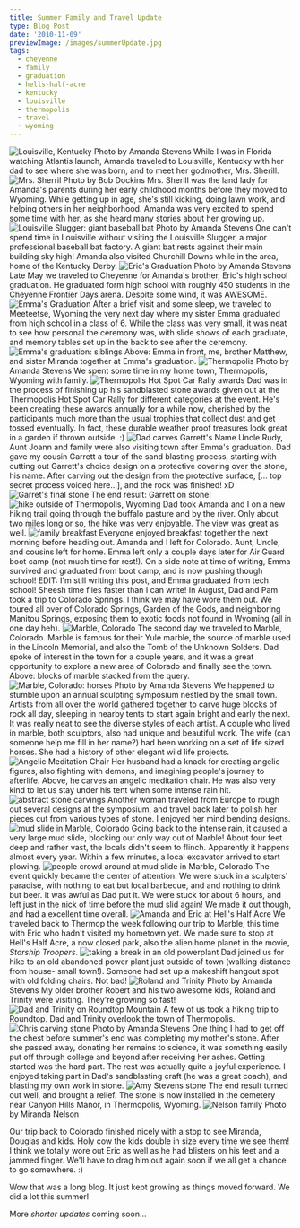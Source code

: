 ```yaml
---
title: Summer Family and Travel Update
type: Blog Post
date: '2010-11-09'
previewImage: /images/summerUpdate.jpg
tags:
  - cheyenne
  - family
  - graduation
  - hells-half-acre
  - kentucky
  - louisville
  - thermopolis
  - travel
  - wyoming
---
```

![Louisville, Kentucky](/images/louisvillekentucky.jpg) Photo by Amanda Stevens While I was in Florida watching Atlantis launch, Amanda traveled to Louisville, Kentucky with her dad to see where she was born, and to meet her godmother, Mrs. Sherill. ![Mrs. Sherril](/images/renamethis.jpg) Photo by Bob Dockins Mrs. Sherill was the land lady for Amanda's parents during her early childhood months before they moved to Wyoming. While getting up in age, she's still kicking, doing lawn work, and helping others in her neighborhood. Amanda was very excited to spend some time with her, as she heard many stories about her growing up. ![Louisville Slugger: giant baseball bat](/images/louisvilleslugger.jpg) Photo by Amanda Stevens One can't spend time in Louisville without visiting the Louisville Slugger, a major professional baseball bat factory. A giant bat rests against their main building sky high! Amanda also visited Churchill Downs while in the area, home of the Kentucky Derby. ![Eric's Graduation](/images/ericgraduation.jpg) Photo by Amanda Stevens Late May we traveled to Cheyenne for Amanda's brother, Eric's high school graduation. He graduated form high school with roughly 450 students in the Cheyenne Frontier Days arena. Despite some wind, it was AWESOME. ![Emma's Graduation](/images/emmagraduation.jpg) After a brief visit and some sleep, we traveled to Meeteetse, Wyoming the very next day where my sister Emma graduated from high school in a class of 6. While the class was very small, it was neat to see how personal the ceremony was, with slide shows of each graduate, and memory tables set up in the back to see after the ceremony. ![Emma's graduation: siblings](/images/emmagraduationsiblings.jpg) Above: Emma in front, me, brother Matthew, and sister Miranda together at Emma's graduation. ![Thermopolis](/images/thermopolis.jpg) Photo by Amanda Stevens We spent some time in my home town, Thermopolis, Wyoming with family. ![Thermopolis Hot Spot Car Rally awards](/images/hotspotcarrallyawards.jpg) Dad was in the process of finishing up his sandblasted stone awards given out at the Thermopolis Hot Spot Car Rally for different categories at the event. He's been creating these awards annually for a while now, cherished by the participants much more than the usual trophies that collect dust and get tossed eventually. In fact, these durable weather proof treasures look great in a garden if thrown outside. :) ![Dad carves Garrett's Name](/images/dadcarvesgarretname.jpg) Uncle Rudy, Aunt Joann and family were also visiting town after Emma's graduation. Dad gave my cousin Garrett a tour of the sand blasting process, starting with cutting out Garrett's choice design on a protective covering over the stone, his name. After carving out the design from the protective surface, \[... top secret process voided here...\], and the rock was finished! xD ![Garret's final stone](/images/garretfinalstone.jpg) The end result: Garrett on stone! ![hike outside of Thermopolis, Wyoming](/images/thermopoliswyominghike.jpg) Dad took Amanda and I on a new hiking trail going through the buffalo pasture and by the river. Only about two miles long or so, the hike was very enjoyable. The view was great as well. ![family breakfast](/images/familybreakfst.jpg) Everyone enjoyed breakfast together the next morning before heading out. Amanda and I left for Colorado. Aunt, Uncle, and cousins left for home. Emma left only a couple days later for Air Guard boot camp (not much time for rest!). On a side note at time of writing, Emma survived and graduated from boot camp, and is now pushing though school! EDIT: I'm still writing this post, and Emma graduated from tech school! Sheesh time flies faster than I can write! In August, Dad and Pam took a trip to Colorado Springs. I think we may have wore them out. We toured all over of Colorado Springs, Garden of the Gods, and neighboring Manitou Springs, exposing them to exotic foods not found in Wyoming (all in one day heh). ![Marble, Colorado](/images/marblecolorado.jpg) The second day we traveled to Marble, Colorado. Marble is famous for their Yule marble, the source of marble used in the Lincoln Memorial, and also the Tomb of the Unknown Solders. Dad spoke of interest in the town for a couple years, and it was a great opportunity to explore a new area of Colorado and finally see the town. Above: blocks of marble stacked from the query. ![Marble, Colorado: horses](/images/marblehorses.jpg) Photo by Amanda Stevens We happened to stumble upon an annual sculpting symposium nestled by the small town. Artists from all over the world gathered together to carve huge blocks of rock all day, sleeping in nearby tents to start again bright and early the next. It was really neat to see the diverse styles of each artist. A couple who lived in marble, both sculptors, also had unique and beautiful work. The wife (can someone help me fill in her name?) had been working on a set of life sized horses. She had a history of other elegant wild life projects. ![Angelic Meditation Chair](/images/angelicmeditationchair.jpg) Her husband had a knack for creating angelic figures, also fighting with demons, and imagining people's journey to afterlife. Above, he carves an angelic meditation chair. He was also very kind to let us stay under his tent when some intense rain hit. ![abstract stone carvings](/images/abstractstonecarvings.jpg) Another woman traveled from Europe to rough out several designs at the symposium, and travel back later to polish her pieces cut from various types of stone. I enjoyed her mind bending designs. ![mud slide in Marble, Colorado](/images/mudslidemarblecolorado.jpg) Going back to the intense rain, it caused a very large mud slide, blocking our only way out of Marble! About four feet deep and rather vast, the locals didn't seem to flinch. Apparently it happens almost every year. Within a few minutes, a local excavator arrived to start plowing. ![people crowd around at mud slide in Marble, Colorado](/images/mudslidemarblecolorado2.jpg) The event quickly became the center of attention. We were stuck in a sculpters' paradise, with nothing to eat but local barbecue, and and nothing to drink but beer. It was awful as Dad put it. We were stuck for about 6 hours, and left just in the nick of time before the mud slid again! We made it out though, and had a excellent time overall. ![Amanda and Eric at Hell's Half Acre](/images/amandaerichellshalfacre.jpg) We traveled back to Thermop the week following our trip to Marble, this time with Eric who hadn't visited my hometown yet. We made sure to stop at Hell's Half Acre, a now closed park, also the alien home planet in the movie, _Starship Troopers_. ![taking a break in an old powerplant](/images/breakinoldpowerplant.jpg) Dad joined us for hike to an old abandoned power plant just outside of town (walking distance from house- small town!). Someone had set up a makeshift hangout spot with old folding chairs. Not bad! ![Roland and Trinity](/images/rolandtrinity.jpg) Photo by Amanda Stevens My older brother Robert and his two awesome kids, Roland and Trinity were visiting. They're growing so fast! ![Dad and Trinity on Roundtop Mountain](/images/dadtrinityroundtop.jpg) A few of us took a hiking trip to Roundtop. Dad and Trinity overlook the town of Thermopolis. ![Chris carving stone](/images/chriscarvingstone.jpg) Photo by Amanda Stevens One thing I had to get off the chest before summer's end was completing my mother's stone. After she passed away, donating her remains to science, it was something easily put off through college and beyond after receiving her ashes. Getting started was the hard part. The rest was actually quite a joyful experience. I enjoyed taking part in Dad's sandblasting craft (he was a great coach), and blasting my own work in stone. ![Amy Stevens stone](/images/amystevensstone.jpg) The end result turned out well, and brought a relief. The stone is now installed in the cemetery near Canyon Hills Manor, in Thermopolis, Wyoming. ![Nelson family](/images/mirandafamily.jpg) Photo by Miranda Nelson

Our trip back to Colorado finished nicely with a stop to see Miranda, Douglas and kids. Holy cow the kids double in size every time we see them! I think we totally wore out Eric as well as he had blisters on his feet and a jammed finger. We'll have to drag him out again soon if we all get a chance to go somewhere. :)

Wow that was a long blog. It just kept growing as things moved forward. We did a lot this summer!

More _shorter updates_ coming soon...
